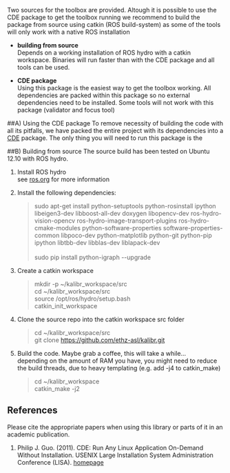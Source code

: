 Two sources for the toolbox are provided. Altough it is possible to use the CDE package to get the toolbox running we recommend to build the package from source using catkin (ROS build-system) as some of the tools will only work with a native ROS installation

* **building from source**<br>
    Depends on a working installation of ROS hydro with a catkin workspace. Binaries will run faster than with the CDE package and all tools can be used.

* **CDE package**<br>
    Using this package is the easiest way to get the toolbox working. All dependencies are packed within this package so no external dependencies need to be installed. Some tools will not work with this package (validator and focus tool)


##A) Using the CDE package
To remove necessity of building the code with all its pitfalls, we have packed the entire project with its dependencies into a [CDE](#guo) package. The only thing you will need to run this package is the 


##B) Building from source
The source build has been tested on Ubuntu 12.10 with ROS hydro.

1. Install ROS hydro <br>
    see [ros.org](http://wiki.ros.org/ROS/Installation) for more information

1. Install the following dependencies:
    >sudo apt-get install python-setuptools python-rosinstall ipython libeigen3-dev libboost-all-dev doxygen libopencv-dev ros-hydro-vision-opencv ros-hydro-image-transport-plugins ros-hydro-cmake-modules python-software-properties software-properties-common libpoco-dev python-matplotlib python-git python-pip ipython libtbb-dev libblas-dev liblapack-dev <br> <br>
    sudo pip install python-igraph --upgrade

1. Create a catkin workspace<br>
    >mkdir -p ~/kalibr_workspace/src <br>
    cd ~/kalibr_workspace/src <br>
    source /opt/ros/hydro/setup.bash <br>
    catkin_init_workspace <br>

1. Clone the source repo into the catkin workspace src folder <br>
    >cd ~/kalibr_workspace/src <br>
    git clone https://github.com/ethz-asl/kalibr.git

1. Build the code. Maybe grab a coffee, this will take a while... <br>
    depending on the amount of RAM you have, you might need to reduce the build threads, due to heavy templating (e.g. add -j4 to catkin_make) <br>

    > cd ~/kalibr_workspace <br>
    catkin_make -j2


## References
Please cite the appropriate papers when using this library or parts of it in an academic publication.

1. <a name="guo"></a> Philip J. Guo. (2011). CDE: Run Any Linux Application On-Demand Without Installation.  USENIX Large Installation System Administration Conference (LISA). [homepage](http://www.pgbovine.net/cde.html)